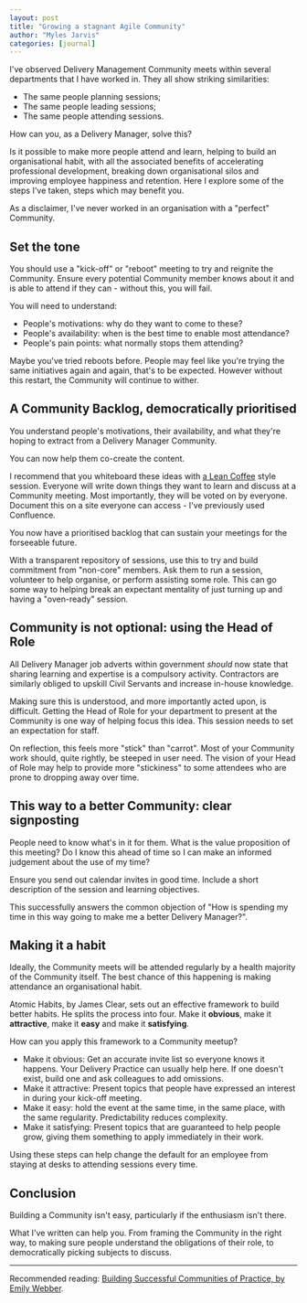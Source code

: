 ```yaml
---
layout: post
title: "Growing a stagnant Agile Community"
author: "Myles Jarvis"
categories: [journal]
---
```


I've observed Delivery Management Community meets within several departments that I have worked in. They all show striking similarities:

- The same people planning sessions;
- The same people leading sessions;
- The same people attending sessions.

How can you, as a Delivery Manager, solve this? 

Is it possible to make more people attend and learn, helping to build an organisational habit, with all the associated benefits of accelerating professional development, breaking down organisational silos and improving employee happiness and retention. Here I explore some of the steps I've taken, steps which may benefit you.

As a disclaimer, I've never worked in an organisation with a "perfect" Community.

## Set the tone

You should use a "kick-off" or "reboot" meeting to try and reignite the Community. Ensure every potential Community member knows about it and is able to attend if they can - without this, you will fail.

You will need to understand:

- People's motivations: why do they want to come to these?
- People's availability: when is the best time to enable most attendance?
- People's pain points: what normally stops them attending?

Maybe you've tried reboots before. People may feel like you're trying the same initiatives again and again, that's to be expected. However without this restart, the Community will continue to wither.

## A Community Backlog, democratically prioritised

You understand people's motivations, their availability, and what they're hoping to extract from a Delivery Manager Community. 

You can now help them co-create the content.

I recommend that you whiteboard these ideas with [a Lean Coffee](http://leancoffee.org/) style session. Everyone will write down things they want to learn and discuss at a Community meeting. Most importantly, they will be voted on by everyone. Document this on a site everyone can access - I've previously used Confluence. 

You now have a prioritised backlog that can sustain your meetings for the forseeable future.

With a transparent repository of sessions, use this to try and build commitment from "non-core" members. Ask them to run a session, volunteer to help organise, or perform assisting some role. This can go some way to helping break an expectant mentality of just turning up and having a "oven-ready" session.

## Community is not optional: using the Head of Role

All Delivery Manager job adverts within government *should* now state that sharing learning and expertise is a compulsory activity. Contractors are similarly obliged to upskill Civil Servants and increase in-house knowledge.

Making sure this is understood, and more importantly acted upon, is difficult. Getting the Head of Role for your department to present at the Community is one way of helping focus this idea. This session needs to set an expectation for staff.

On reflection, this feels more "stick" than "carrot". Most of your Community work should, quite rightly, be steeped in user need. The vision of your Head of Role may help to provide more "stickiness" to some attendees who are prone to dropping away over time.

## This way to a better Community: clear signposting

People need to know what's in it for them. What is the value proposition of this meeting? Do I know this ahead of time so I can make an informed judgement about the use of my time?

Ensure you send out calendar invites in good time. Include a short description of the session and learning objectives. 

This successfully answers the common objection of "How is spending my time in this way going to make me a better Delivery Manager?".

## Making it a habit

Ideally, the Community meets will be attended regularly by a health majority of the Community itself. The best chance of this happening is making attendance an organisational habit.

Atomic Habits, by James Clear, sets out an effective framework to build better habits. He splits the process into four. Make it **obvious**, make it **attractive**, make it **easy** and make it **satisfying**.

How can you apply this framework to a Community meetup?

- Make it obvious: Get an accurate invite list so everyone knows it happens. Your Delivery Practice can usually help here. If one doesn't exist, build one and ask colleagues to add omissions.
- Make it attractive: Present topics that people have expressed an interest in during your kick-off meeting.
- Make it easy: hold the event at the same time, in the same place, with the same regularity. Predictability reduces complexity.
- Make it satisfying: Present topics that are guaranteed to help people grow, giving them something to apply immediately in their work.

Using these steps can help change the default for an employee from staying at desks to attending sessions every time.

## Conclusion

Building a Community isn't easy, particularly if the enthusiasm isn't there. 

What I've written can help you. From framing the Community in the right way, to making sure people understand the obligations of their role, to democratically picking subjects to discuss.

------

Recommended reading: [Building Successful Communities of Practice, by Emily Webber](https://www.amazon.co.uk/dp/095749193X).